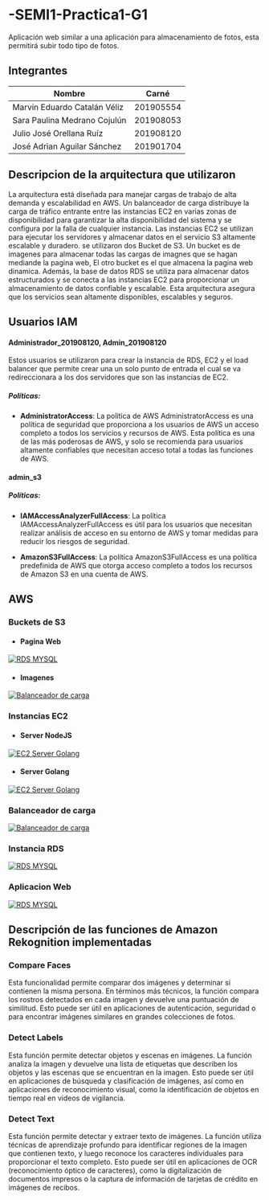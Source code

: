 # -SEMI1-Practica1-G1
Aplicación web similar a una aplicación para almacenamiento de fotos, esta permitirá subir todo tipo de fotos.



## Integrantes

| Nombre                       | Carné     |
|------------------------------|-----------|
| Marvin Eduardo Catalán Véliz | 201905554 |
| Sara Paulina Medrano Cojulún | 201908053 |
| Julio José Orellana Ruíz     | 201908120 |
| José Adrian Aguilar Sánchez  | 201901704 |


## Descripcion de la arquitectura que utilizaron
La arquitectura está diseñada para manejar cargas de trabajo de alta demanda y escalabilidad en AWS. Un balanceador de carga distribuye la carga de tráfico entrante entre las instancias EC2 en varias zonas de disponibilidad para garantizar la alta disponibilidad del sistema y se configura por la falla de cualquier instancia. Las instancias EC2 se utilizan para ejecutar los servidores y almacenar datos en el servicio S3 altamente escalable y duradero. se utilizaron dos Bucket de S3. Un bucket es de imagenes para almacenar todas las cargas de imagnes que se hagan mediande la pagina web, El otro bucket es el que almacena la pagina web dinamica. Además, la base de datos RDS se utiliza para almacenar datos estructurados y se conecta a las instancias EC2 para proporcionar un almacenamiento de datos confiable y escalable. Esta arquitectura asegura que los servicios sean altamente disponibles, escalables y seguros.

## Usuarios IAM

#### Administrador_201908120, Admin_201908120

Estos usuarios se utilizaron para crear la instancia de RDS, EC2 y el load balancer que permite crear una un solo punto de entrada el cual se va redireccionara a los dos servidores que son las instancias de EC2. 

##### Políticas:

- **AdministratorAccess**: La política de AWS AdministratorAccess es una política de seguridad que proporciona a los usuarios de AWS un acceso completo a todos los servicios y recursos de AWS. Esta política es una de las más poderosas de AWS, y solo se recomienda para usuarios altamente confiables que necesitan acceso total a todas las funciones de AWS.


#### admin_s3


##### Políticas:

- **IAMAccessAnalyzerFullAccess**: La política IAMAccessAnalyzerFullAccess es útil para los usuarios que necesitan realizar análisis de acceso en su entorno de AWS y tomar medidas para reducir los riesgos de seguridad.


- **AmazonS3FullAccess**: La política AmazonS3FullAccess es una política predefinida de AWS que otorga acceso completo a todos los recursos de Amazon S3 en una cuenta de AWS.




## AWS

### Buckets de S3

- #### Pagina Web

[![RDS MYSQL](Imagenes/S3_Web.png)](https://nodesource.com/products/nsolid)


- #### Imagenes

[![Balanceador de carga](Imagenes/S3_Imagenes.png)](https://nodesource.com/products/nsolid)


### Instancias EC2

- #### Server NodeJS

[![EC2 Server Golang](Imagenes/EC2_NodeJS.png)](https://nodesource.com/products/nsolid)

- #### Server Golang

[![EC2 Server Golang](Imagenes/EC2_Golang.png)](https://nodesource.com/products/nsolid)

### Balanceador de carga

[![Balanceador de carga](Imagenes/LB.png)](https://nodesource.com/products/nsolid)

### Instancia RDS

[![RDS MYSQL](Imagenes/RDS.png)](https://nodesource.com/products/nsolid)


### Aplicacion Web

[![RDS MYSQL](Imagenes/Web.png)](https://nodesource.com/products/nsolid)

## Descripción de las funciones de Amazon Rekognition implementadas

### Compare Faces

Esta funcionalidad permite comparar dos imágenes y determinar si contienen la misma persona. En términos más técnicos, la función compara los rostros detectados en cada imagen y devuelve una puntuación de similitud. Esto puede ser útil en aplicaciones de autenticación, seguridad o para encontrar imágenes similares en grandes colecciones de fotos.

### Detect Labels

Esta función permite detectar objetos y escenas en imágenes. La función analiza la imagen y devuelve una lista de etiquetas que describen los objetos y las escenas que se encuentran en la imagen. Esto puede ser útil en aplicaciones de búsqueda y clasificación de imágenes, así como en aplicaciones de reconocimiento visual, como la identificación de objetos en tiempo real en videos de vigilancia.

### Detect Text 

Esta función permite detectar y extraer texto de imágenes. La función utiliza técnicas de aprendizaje profundo para identificar regiones de la imagen que contienen texto, y luego reconoce los caracteres individuales para proporcionar el texto completo. Esto puede ser útil en aplicaciones de OCR (reconocimiento óptico de caracteres), como la digitalización de documentos impresos o la captura de información de tarjetas de crédito en imágenes de recibos.
